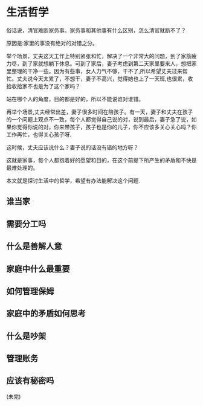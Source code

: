 # 生活哲学

俗话说，清官难断家务事。家务事和其他事有什么区别，怎么清官就断不了？

原因是:家里的事没有绝对的对错之分。

举个场景，丈夫这天工作上特别紧张和忙，解决了一个非常大的问题，到了家筋疲力尽，到了家就想躺下休息。可到了家后，妻子考虑到第二天家里要来人，想把家里整理的干净一些。因为有些事，女人力气不够，干不了,所以希望丈夫过来帮忙。丈夫说今天太累了，不想干，妻子不高兴，觉得她也上了一天班,也很累，收拾收拾家不也是为了这个家吗？

站在哪个人的角度，目的都是好的，所以不能说谁对谁错。

再举个场景,丈夫经常出差，妻子很多时间在陪孩子。有一天，妻子和丈夫在孩子的一个问题上观点不一致，每个人都觉得自己说的对，说到最后，妻子急了说，如果你觉得你说的对，你来带孩子，孩子也是你的儿子，你不应该多关心关心吗？你工作再忙，也得关心孩子呀.

这时候，丈夫应该说什么？妻子说的话没有错的地方呀？

这就是家事，每个人都抱着好的愿望和目的，在这个前提下所产生的矛盾和不快是最难处理的。

本文就是探讨生活中的哲学，希望有办法能解决这个问题.

## 谁当家

## 需要分工吗

## 什么是善解人意

## 家庭中什么最重要

## 如何管理保姆

## 家庭中的矛盾如何思考

## 什么是吵架

## 管理账务

## 应该有秘密吗



(未完)
